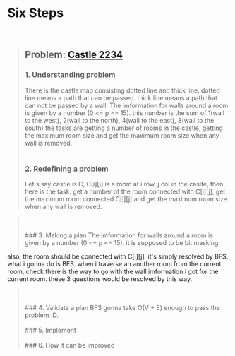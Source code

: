 # Six Steps
<br />

> ## Problem: [Castle 2234](https://www.acmicpc.net/problem/2234)
>
> ### 1. Understanding problem
>  There is the castle map consisting dotted line and thick line. dotted line means a path that can be passed.
  thick line means a path that can not be passed by a wall. The imformation for walls around a room is given by a number 
  (0 <= p <= 15). this number is the sum of 1(wall to the west), 2(wall to the north), 4(wall to the east), 8(wall to the south)
  the tasks are getting a number of rooms in the castle, getting the maximum room size 
  and get the maximum room size when any wall is removed.
> <br />
> <br />
> ### 2. Redefining a problem
>  Let's say castle is C, C[i][j] is a room at i row, j col in the caslte, then here is the task. 
  get a number of the room connected with C[i][j], get the maximum room connected C[i][j] and get the maximum
  room size when any wall is removed.

> <br />
> <br />
> ### 3. Making a plan
>  The imformation for walls around a room is given by a number (0 <= p <= 15), it is supposed to be bit masking.
  also, the room should be connected with C[i][j], it's simply resolved by BFS. what i gonna do is BFS. 
  when i traverse an another room from the current room, check there is the way to go with the wall imformation i got 
  for the current room. these 3 questions would be resolved by this way.
> <br />
> <br />
> ### 4. Validate a plan
>  BFS gonna take O(V + E) enough to pass the problem :D. 
> <br />
> <br />
> ### 5. Implement
>
> <br /> 
> <br />
> ### 6. How it can be improved
>
>
>

